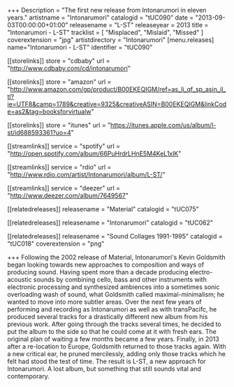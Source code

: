 +++
Description = "The first new release from Intonarumori in eleven years."
artistname = "Intonarumori"
catalogid = "tUC090"
date = "2013-09-03T00:00:00+01:00"
releasename = "L-ST"
releaseyear = 2013
title = "Intonarumori - L-ST"
tracklist = [ "Misplaced", "Mislaid", "Missed" ]
coverextension = "jpg"
artistdirectory = "Intonarumori"
[menu.releases]
	name="Intonarumori - L-ST"
	identifier = "tUC090"

[[storelinks]]
	store = "cdbaby"
	url = "http://www.cdbaby.com/cd/intonarumori"

[[storelinks]]
	store = "amazon"
	url = "http://www.amazon.com/gp/product/B00EKEQIGM/ref=as_li_qf_sp_asin_il_tl?ie=UTF8&camp=1789&creative=9325&creativeASIN=B00EKEQIGM&linkCode=as2&tag=booksforvirtualw"

[[storelinks]]
	store = "itunes"
	url = "https://itunes.apple.com/us/album/l-st/id688593361?uo=4"

[[streamlinks]]
	service = "spotify"
	url = "http://open.spotify.com/album/66PuHrdrLHnE5M4KeL1xlK"

[[streamlinks]]
	service = "rdio"
	url = "http://www.rdio.com/artist/Intonarumori/album/L-ST/"

[[streamlinks]]
	service = "deezer"
	url = "http://www.deezer.com/album/7649567"


[[relatedreleases]]
	releasename = "Material"
	catalogid = "tUC075"

[[relatedreleases]]
	releasename = "Intonarumori"
	catalogid = "tUC062"

[[relatedreleases]]
	releasename = "Sound Collages 1991-1995"
	catalogid = "tUC018"
	coverextension = "png"

+++
Following the 2002 release of Material, Intonarumori's Kevin Goldsmith began looking towards new approaches to composition and ways of producing sound. Having spent more than a decade producing electro-acoustic sounds by combining cello, bass and other instruments with electronic processing and synthesized ambiences into a sometimes sonic overloading wash of sound, what Goldsmith called maximal-minimalism; he wanted to move into more subtler areas. Over the next few years of performing and recording as Intonarumori as well as with transPacifc, he produced several tracks for a drastically different new album from his previous work. After going through the tracks several times, he decided to put the album to the side so that he could come at it with fresh ears. The original plan of waiting a few months became a few years. Finally, in 2013 after a re-location to Europe, Goldsmith returned to those tracks again. With a new critical ear, he pruned mercilessly, adding only those tracks which he felt had stood the test of time. The result is L-ST, a new approach for Intonarumori. A lost album, but something that still sounds vital and contemporary.